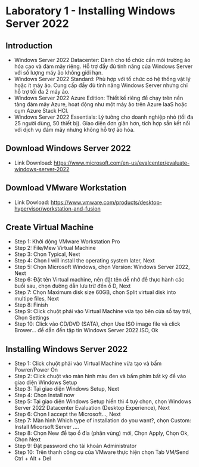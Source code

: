 # Laboratory 1 - Installing Windows Server 2022
## Introduction
- Windows Server 2022 Datacenter: Dành cho tổ chức cần môi trường ảo hóa cao và đám mây riêng. Hỗ trợ đầy đủ tính năng của Windows Server với số lượng máy ảo không giới hạn.
- Windows Server 2022 Standard: Phù hợp với tổ chức có hệ thống vật lý hoặc ít máy ảo. Cung cấp đầy đủ tính năng Windows Server nhưng chỉ hỗ trợ tối đa 2 máy ảo.
- Windows Server 2022 Azure Edition: Thiết kế riêng để chạy trên nền tảng đám mây Azure, hoạt động như một máy ảo trên Azure IaaS hoặc cụm Azure Stack HCI.
- Windows Server 2022 Essentials: Lý tưởng cho doanh nghiệp nhỏ (tối đa 25 người dùng, 50 thiết bị). Giao diện đơn giản hơn, tích hợp sẵn kết nối với dịch vụ đám mây nhưng không hỗ trợ ảo hóa.
## Download Windows Server 2022
- Link Download: https://www.microsoft.com/en-us/evalcenter/evaluate-windows-server-2022
## Download VMware Workstation
- Link Dowload: https://www.vmware.com/products/desktop-hypervisor/workstation-and-fusion
## Create Virtual Machine
- Step 1: Khởi động VMware Workstation Pro
- Step 2: File/Mew Virtual Machine
- Step 3: Chọn Typical, Next
- Step 4: Chọn I will install the operating system later, Next
- Step 5: Chọn Microsoft Windows, chọn Version: Windows Server 2022, Next
- Step 6: Đặt tên Virtual machine, nên đặt tên dễ nhớ để thực hành các buổi sau, chọn đường dẫn lưu trữ đến ổ D, Next
- Step 7: Chọn Maximum disk size 60GB, chọn Split virtual disk into multipe files, Next
- Step 8: Finish
- Step 9: Click chuột phải vào Virtual Machine vừa tạo bên cửa sổ tay trái, Chọn Settings
- Step 10: Click vào CD/DVD (SATA), chọn Use ISO image file và click Brower… để dẫn đến tập tin Windows Server 2022.ISO, Ok
## Installing Windows Server 2022
- Step 1: Click chuột phải vào Virtual Machine vừa tạo và bấm Powrer/Power On
- Step 2: Click chuột vào màn hình màu đen và bấm phím bất kỳ để vào giao diện Windows Setup
- Step 3: Tại giao diện Windows Setup, Next
- Step 4: Chọn Install now
- Step 5: Tại giao diện Windows Setup hiển thì 4 tuỳ chọn, chọn Windows Server 2022 Datacenter Evaluation (Desktop Experience), Next
- Step 6: Chọn I accept the Microsoft…, Next
- Step 7: Màn hình Which type of installation do you want?, chọn Custom: Install Micorsoft Server ….
- Step 8: Chọn New để tạo ổ đỉa (phân vùng) mới, Chọn Apply, Chọn Ok, Chọn Next
- Step 9: Đặt password cho tài khoản Administrator
- Step 10: Trên thanh công cụ của VMware thực hiện chọn Tab VM/Send Ctrl + Alt + Del

